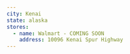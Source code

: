 ```yaml
---
city: Kenai
state: alaska
stores:
  - name: Walmart - COMING SOON
    address: 10096 Kenai Spur Highway
---
```

